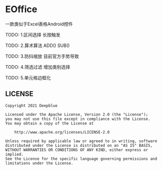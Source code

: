 # EOffice

一款类似于Excel表格Android控件

TODO: 1.区间选择 长按触发

TODO: 2.算术算法 ADD() SUB()

TODO: 3.防抖缩放 目前官方手势导致

TODO: 4.筛选过滤 增加类别选择

TODO: 5.单元格边框化

## LICENSE

<pre><code>Copyright 2021 Deepblue

Licensed under the Apache License, Version 2.0 (the "License");
you may not use this file except in compliance with the License.
You may obtain a copy of the License at

    http://www.apache.org/licenses/LICENSE-2.0

Unless required by applicable law or agreed to in writing, software
distributed under the License is distributed on an "AS IS" BASIS,
WITHOUT WARRANTIES OR CONDITIONS OF ANY KIND, either express or implied.
See the License for the specific language governing permissions and
limitations under the License.
</code></pre>
